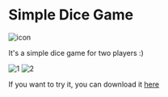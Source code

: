 # Simple Dice Game


![icon](https://user-images.githubusercontent.com/48160945/148249895-d1c7108a-cadb-4de0-a2ca-b51c21901b9e.png)

It's a simple  dice game for two players :)

![1](https://user-images.githubusercontent.com/48160945/148261243-b06326bf-1e0b-4325-aabf-798ebe0cc7eb.png)
![2](https://user-images.githubusercontent.com/48160945/148261247-b19c3162-0c47-408a-aefa-b267f5ea860a.png)

If you want to try it, you can download it [here](https://github.com/sayarali/RollDice/raw/master/app-debug.apk)
